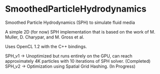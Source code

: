# SmoothedParticleHydrodynamics
Smoothed Particle Hydrodynamics (SPH) to simulate fluid media

A simple 2D (for now) SPH implementation that is based on the work of M. Muller, D. Charypar, and M. Gross et al. 

Uses OpenCL 1.2 with the C++ bindings. 

SPH_v1 -> Unoptimized but runs entirely on the GPU, can reach approximately 4K particles with 10 iterations of SPH solver. (Completed)
SPH_v2 -> Optimization using Spatial Grid Hashing. (In Progress)


